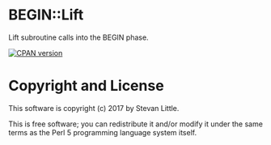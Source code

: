# BEGIN::Lift

Lift subroutine calls into the BEGIN phase.

[![CPAN version](https://badge.fury.io/pl/BEGIN-Lift.svg)](https://metacpan.org/pod/BEGIN-Lift)

# Copyright and License

This software is copyright (c) 2017 by Stevan Little.

This is free software; you can redistribute it and/or modify it under
the same terms as the Perl 5 programming language system itself.
